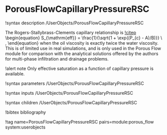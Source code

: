 # PorousFlowCapillaryPressureRSC

!syntax description /UserObjects/PorousFlowCapillaryPressureRSC

The Rogers-Stallybrass-Clements capillary relationship is [!citep](rsc1983)
\begin{equation}
S_{\mathrm{eff}} = \frac{1}{\sqrt{1 + \exp((P_{c} - A)/B)}} \ ,
\end{equation}
when the oil viscosity is exactly twice the water viscosity.  This is
of limited use in real simulations, and is only used in the Porous
Flow module for comparison with the analytical solutions offered by
the authors for multi-phase infiltration and drainage problems.

!alert note
Only effective saturation as a function of capillary pressure is available.

!syntax parameters /UserObjects/PorousFlowCapillaryPressureRSC

!syntax inputs /UserObjects/PorousFlowCapillaryPressureRSC

!syntax children /UserObjects/PorousFlowCapillaryPressureRSC


!bibtex bibliography

!tag name=PorousFlowCapillaryPressureRSC pairs=module:porous_flow system:userobjects
